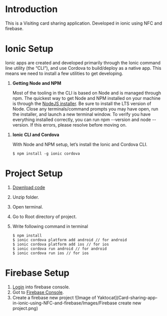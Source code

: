 # Introduction

This is a Visiting card sharing application. Developed in ionic using NFC and firebase.

# Ionic Setup

Ionic apps are created and developed primarily through the Ionic command line utility (the “CLI”), and use Cordova to build/deploy as a native app. This means we need to install a few utilities to get developing.

1.  <strong>Getting Node and NPM</strong>

    Most of the tooling in the CLI is based on Node and is managed through npm. The quickest way to get Node and NPM installed on your machine is through the [NodeJS installer](https://nodejs.org/en/). Be sure to install the LTS version of Node. Close any terminals/command prompts you may have open, run the installer, and launch a new terminal window. To verify you have everything installed correctly, you can run npm --version and node --version. If this errors, please resolve before moving on.

1)  <strong>Ionic CLI and Cordova</strong>

    With Node and NPM setup, let’s install the Ionic and Cordova CLI.

    `$ npm install -g ionic cordova`

# Project Setup

1.  [Download code](https://google.com)
2.  Unzip folder.
3.  Open terminal.
4.  Go to Root directory of project.
5.  Write following command in terminal

    ```
    $ npm install
    $ ionic cordova platform add android // for android
    $ ionic cordova platform add ios // for ios
    $ ionic cordova run android // for android
    $ ionic cordova run ios // for ios
    ```

# Firebase Setup

1.  [Login](https://firebase.google.com/) into firebase console.
2.  Got to [Firebase Console](https://console.firebase.google.com/u/0/).
3.  Create a firebase new project
    ![Image of Yaktocat](Card-sharing-app-in-ionic-using-NFC-and-firebase/Images/Firebase create new project.png)
